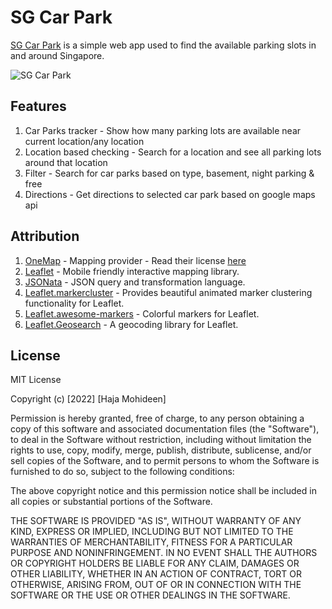 # SG Car Park
[SG Car Park](https://sgcarpark.azurewebsites.net/) is a simple web app used to find the available parking slots in and around Singapore. 

![SG Car Park](https://repository-images.githubusercontent.com/470565866/0fc45675-255b-494d-abeb-10b9193e2a32)
## Features

1. Car Parks tracker - Show how many parking lots are available near current location/any location
2. Location based checking - Search for a location and see all parking lots around that location
3. Filter - Search for car parks based on type, basement, night parking & free   
4. Directions - Get directions to selected car park based on google maps api


## Attribution
1. [OneMap](https://www.onemap.gov.sg/main/v2/) - Mapping provider - Read their license [here](https://www.onemap.gov.sg/legal/opendatalicence.html)
2. [Leaflet](https://leafletjs.com/) - Mobile friendly interactive mapping library.
3. [JSONata](https://jsonata.org/) - JSON query and transformation language.
4. [Leaflet.markercluster](https://github.com/Leaflet/Leaflet.markercluster) - Provides beautiful animated marker clustering functionality for Leaflet.
5. [Leaflet.awesome-markers](https://github.com/lennardv2/Leaflet.awesome-markers) - Colorful markers for Leaflet.
6. [Leaflet.Geosearch](https://smeijer.github.io/leaflet-geosearch/) - A geocoding library for Leaflet.

## License
MIT License

Copyright (c) [2022] [Haja Mohideen]

Permission is hereby granted, free of charge, to any person obtaining a copy
of this software and associated documentation files (the "Software"), to deal
in the Software without restriction, including without limitation the rights
to use, copy, modify, merge, publish, distribute, sublicense, and/or sell
copies of the Software, and to permit persons to whom the Software is
furnished to do so, subject to the following conditions:

The above copyright notice and this permission notice shall be included in all
copies or substantial portions of the Software.

THE SOFTWARE IS PROVIDED "AS IS", WITHOUT WARRANTY OF ANY KIND, EXPRESS OR
IMPLIED, INCLUDING BUT NOT LIMITED TO THE WARRANTIES OF MERCHANTABILITY,
FITNESS FOR A PARTICULAR PURPOSE AND NONINFRINGEMENT. IN NO EVENT SHALL THE
AUTHORS OR COPYRIGHT HOLDERS BE LIABLE FOR ANY CLAIM, DAMAGES OR OTHER
LIABILITY, WHETHER IN AN ACTION OF CONTRACT, TORT OR OTHERWISE, ARISING FROM,
OUT OF OR IN CONNECTION WITH THE SOFTWARE OR THE USE OR OTHER DEALINGS IN THE
SOFTWARE.